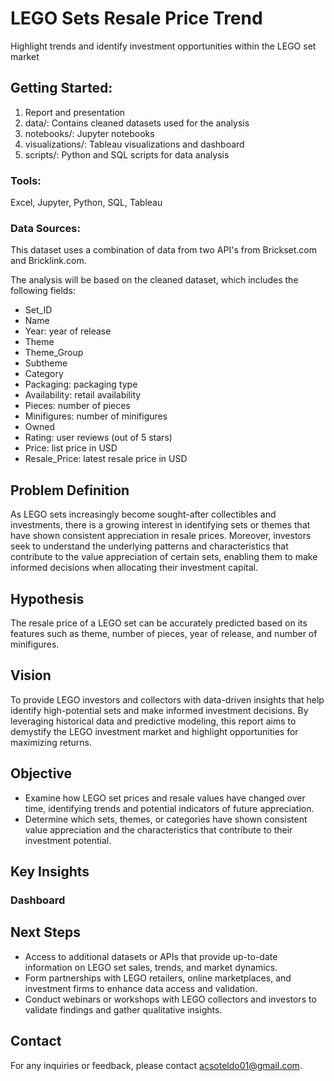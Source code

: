 # LEGO Sets Resale Price Trend
Highlight trends and identify investment opportunities within the LEGO set market

## Getting Started: 
1. Report and presentation
2. data/: Contains cleaned datasets used for the analysis
3. notebooks/: Jupyter notebooks
4. visualizations/: Tableau visualizations and dashboard
5. scripts/: Python and SQL scripts for data analysis

### Tools:
Excel, Jupyter, Python, SQL, Tableau

### Data Sources:
This dataset uses a combination of data from two API's from Brickset.com and Bricklink.com.

The analysis will be based on the cleaned dataset, which includes the following fields:
* Set_ID
* Name
* Year: year of release
* Theme
* Theme_Group
* Subtheme
* Category
* Packaging: packaging type
* Availability: retail availability
* Pieces: number of pieces
* Minifigures: number of minifigures
* Owned
* Rating: user reviews (out of 5 stars)
* Price: list price in USD
* Resale_Price: latest resale price in USD

## Problem Definition
As LEGO sets increasingly become sought-after collectibles and investments, there is a growing interest in identifying sets or themes that have shown consistent appreciation in resale prices. Moreover, investors seek to understand the underlying patterns and characteristics that contribute to the value appreciation of certain sets, enabling them to make informed decisions when allocating their investment capital.

## Hypothesis
The resale price of a LEGO set can be accurately predicted based on its features such as theme, number of pieces, year of release, and number of minifigures.

## Vision
To provide LEGO investors and collectors with data-driven insights that help identify high-potential sets and make informed investment decisions. By leveraging historical data and predictive modeling, this report aims to demystify the LEGO investment market and highlight opportunities for maximizing returns.

## Objective
* Examine how LEGO set prices and resale values have changed over time, identifying trends and potential indicators of future appreciation.
* Determine which sets, themes, or categories have shown consistent value appreciation and the characteristics that contribute to their investment potential.

## Key Insights
### Dashboard

## Next Steps
* Access to additional datasets or APIs that provide up-to-date information on LEGO set sales, trends, and market dynamics.
* Form partnerships with LEGO retailers, online marketplaces, and investment firms to enhance data access and validation.
* Conduct webinars or workshops with LEGO collectors and investors to validate findings and gather qualitative insights.

## Contact
For any inquiries or feedback, please contact acsoteldo01@gmail.com.
